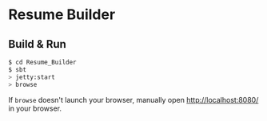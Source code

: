 # Resume Builder #

## Build & Run ##

```sh
$ cd Resume_Builder
$ sbt
> jetty:start
> browse
```

If `browse` doesn't launch your browser, manually open [http://localhost:8080/](http://localhost:8080/) in your browser.
